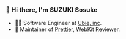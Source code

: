 ### 👋 Hi there, I'm SUZUKI Sosuke

- 👩‍💻 Software Engineer at [Ubie, inc](https://ubie.life/).
- 💖 Maintainer of [Prettier](https://github.com/prettier/prettier), [WebKit](https://github.com/webkit/webkit/) Reviewer.
